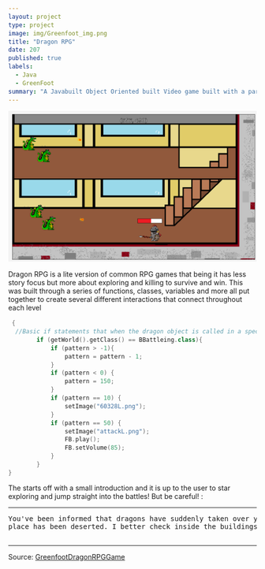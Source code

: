 ```yaml
---
layout: project
type: project
image: img/Greenfoot_img.png
title: "Dragon RPG"
date: 207
published: true
labels:
  - Java
  - GreenFoot
summary: "A Javabuilt Object Oriented built Video game built with a partner in AP Computer Science Principles in High School"
---
```


<img class="img-fluid" src="../img/GreenfootGameplay.png">

Dragon RPG is a lite version of common RPG games that being it has less story focus but more about exploring and killing to survive and win. This was built through a series of functions, classes, variables and more all put together to create several different interactions that connect throughout each level
```cpp
 {
  //Basic if statements that when the dragon object is called in a specific world, how it should behave through sec increments
        if (getWorld().getClass() == BBattleing.class){
            if (pattern > -1){
                pattern = pattern - 1;
            }
            if (pattern < 0) {
                pattern = 150;
            }
            if (pattern == 10) {
                setImage("60328L.png");
            }
            if (pattern == 50) {
                setImage("attackL.png");
                FB.play();
                FB.setVolume(85);
            }
        }
}
```
The starts off with a small introduction and it is up to the user to star exploring and jump straight into the battles! But be careful! :

<hr>

<pre>
You've been informed that dragons have suddenly taken over your hometown! But where are they? Seems the
place has been deserted. I better check inside the buildings and see if there is anyone still around...

</pre>

<hr>

Source: <a href="https://drive.google.com/file/d/1WL6mXVdXN5YMaNpwXntmcV8a4UryVgKn/view?usp=sharing"><i class="large github icon "></i>GreenfootDragonRPGGame</a>

